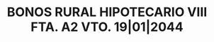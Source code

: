 ---
layout: asset
title: BONOS RURAL HIPOTECARIO VIII FTA. A2 VTO. 19|01|2044
isin: ES0366367011
---